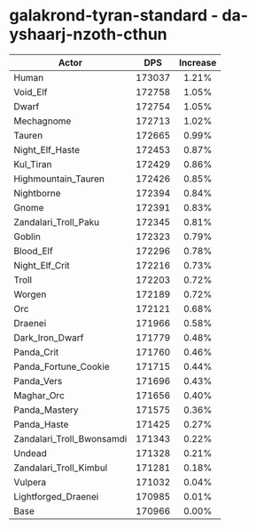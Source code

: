 # galakrond-tyran-standard - da-yshaarj-nzoth-cthun
| Actor | DPS | Increase |
|---|:---:|:---:|
|Human|173037|1.21%|
|Void_Elf|172758|1.05%|
|Dwarf|172754|1.05%|
|Mechagnome|172713|1.02%|
|Tauren|172665|0.99%|
|Night_Elf_Haste|172453|0.87%|
|Kul_Tiran|172429|0.86%|
|Highmountain_Tauren|172426|0.85%|
|Nightborne|172394|0.84%|
|Gnome|172391|0.83%|
|Zandalari_Troll_Paku|172345|0.81%|
|Goblin|172323|0.79%|
|Blood_Elf|172296|0.78%|
|Night_Elf_Crit|172216|0.73%|
|Troll|172203|0.72%|
|Worgen|172189|0.72%|
|Orc|172121|0.68%|
|Draenei|171966|0.58%|
|Dark_Iron_Dwarf|171779|0.48%|
|Panda_Crit|171760|0.46%|
|Panda_Fortune_Cookie|171715|0.44%|
|Panda_Vers|171696|0.43%|
|Maghar_Orc|171656|0.40%|
|Panda_Mastery|171575|0.36%|
|Panda_Haste|171425|0.27%|
|Zandalari_Troll_Bwonsamdi|171343|0.22%|
|Undead|171328|0.21%|
|Zandalari_Troll_Kimbul|171281|0.18%|
|Vulpera|171032|0.04%|
|Lightforged_Draenei|170985|0.01%|
|Base|170966|0.00%|
